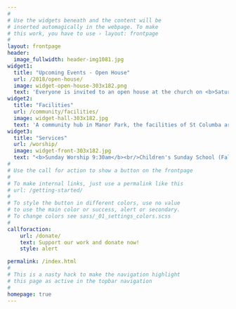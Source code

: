 ```yaml
---
#
# Use the widgets beneath and the content will be
# inserted automagically in the webpage. To make
# this work, you have to use › layout: frontpage
#
layout: frontpage
header:
  image_fullwidth: header-img1081.jpg
widget1:
  title: "Upcoming Events - Open House"
  url: /2018/open-house/
  image: widget-open-house-303x182.png
  text: 'Everyone is invited to an open house at the church on <b>Saturday, September 22, 1-3pm</b>.  Meet friendly faces from groups that use the church throughout the week.'
widget2:
  title: "Facilities"
  url: /community/facilities/
  image: widget-hall-303x182.jpg
  text: 'A community hub in Manor Park, the facilities of St Columba are used by various groups throughout the week, and on weekends by individuals for special occasions such as birthday or anniversary parties.  If you have an event or meeting, one of the church halls may be a perfect fit for your needs.'
widget3:
  title: "Services"
  url: /worship/
  image: widget-front-303x182.jpg
  text: "<b>Sunday Worship 9:30am</b><br/>Children's Sunday School (Fall through Spring)"
#
# Use the call for action to show a button on the frontpage
#
# To make internal links, just use a permalink like this
# url: /getting-started/
#
# To style the button in different colors, use no value
# to use the main color or success, alert or secondary.
# To change colors see sass/_01_settings_colors.scss
#
callforaction:
    url: /donate/
    text: Support our work and donate now!
    style: alert

permalink: /index.html
#
# This is a nasty hack to make the navigation highlight
# this page as active in the topbar navigation
#
homepage: true
---
```

